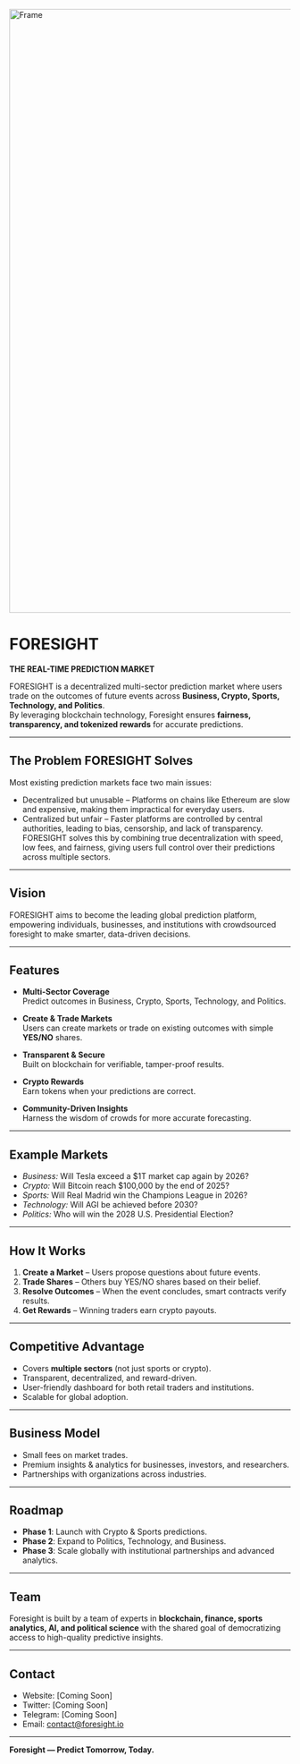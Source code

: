 <img width="1920" height="1080" alt="Frame" src="https://github.com/user-attachments/assets/06424e06-f145-4baf-8273-17d792d501a7" /><br>

# FORESIGHT


**THE REAL-TIME PREDICTION MARKET**

FORESIGHT is a decentralized multi-sector prediction market where users trade on the outcomes of future events across **Business, Crypto, Sports, Technology, and Politics**.  
By leveraging blockchain technology, Foresight ensures **fairness, transparency, and tokenized rewards** for accurate predictions.

---

## The Problem FORESIGHT Solves

Most existing prediction markets face two main issues:
* Decentralized but unusable – Platforms on chains like Ethereum are slow and expensive, making them impractical for everyday users.
* Centralized but unfair – Faster platforms are controlled by central authorities, leading to bias, censorship, and lack of transparency.
FORESIGHT solves this by combining true decentralization with speed, low fees, and fairness, giving users full control over their predictions across multiple sectors.

---

## Vision
FORESIGHT aims to become the leading global prediction platform, empowering individuals, businesses, and institutions with crowdsourced foresight to make smarter, data-driven decisions.

---

## Features
- **Multi-Sector Coverage**  
  Predict outcomes in Business, Crypto, Sports, Technology, and Politics.

- **Create & Trade Markets**  
  Users can create markets or trade on existing outcomes with simple **YES/NO** shares.

- **Transparent & Secure**  
  Built on blockchain for verifiable, tamper-proof results.

- **Crypto Rewards**  
  Earn tokens when your predictions are correct.

- **Community-Driven Insights**  
  Harness the wisdom of crowds for more accurate forecasting.

---

## Example Markets
- *Business:* Will Tesla exceed a $1T market cap again by 2026?
- *Crypto:* Will Bitcoin reach $100,000 by the end of 2025?  
- *Sports:* Will Real Madrid win the Champions League in 2026?  
- *Technology:* Will AGI be achieved before 2030?  
- *Politics:* Who will win the 2028 U.S. Presidential Election?  

---

## How It Works
1. **Create a Market** – Users propose questions about future events.  
2. **Trade Shares** – Others buy YES/NO shares based on their belief.  
3. **Resolve Outcomes** – When the event concludes, smart contracts verify results.  
4. **Get Rewards** – Winning traders earn crypto payouts.

---

## Competitive Advantage
- Covers **multiple sectors** (not just sports or crypto).  
- Transparent, decentralized, and reward-driven.  
- User-friendly dashboard for both retail traders and institutions.  
- Scalable for global adoption.

---

## Business Model
- Small fees on market trades.  
- Premium insights & analytics for businesses, investors, and researchers.  
- Partnerships with organizations across industries.

---

## Roadmap
- **Phase 1**: Launch with Crypto & Sports predictions.  
- **Phase 2**: Expand to Politics, Technology, and Business.  
- **Phase 3**: Scale globally with institutional partnerships and advanced analytics.

---

## Team
Foresight is built by a team of experts in **blockchain, finance, sports analytics, AI, and political science** with the shared goal of democratizing access to high-quality predictive insights.

---

## Contact
- Website: [Coming Soon]  
- Twitter: [Coming Soon]  
- Telegram: [Coming Soon]  
- Email: contact@foresight.io  

---

**Foresight — Predict Tomorrow, Today.**
